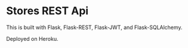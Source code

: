 # Stores REST Api

This is built with Flask, Flask-REST, Flask-JWT, and Flask-SQLAlchemy.

Deployed on Heroku.